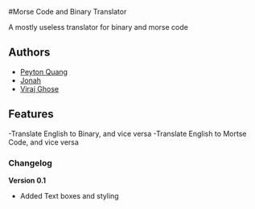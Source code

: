 #Morse Code and Binary Translator

A mostly useless translator for binary and morse code

## Authors

- [Peyton Quang](http://link-to-website-here/)
- [Jonah](http://link-to-website-here/)
- [Viraj Ghose](http://swiftninja99.github.io)

## Features

-Translate English to Binary, and vice versa
-Translate English to Mortse Code, and vice versa

### Changelog

**Version 0.1**

- Added Text boxes and styling
